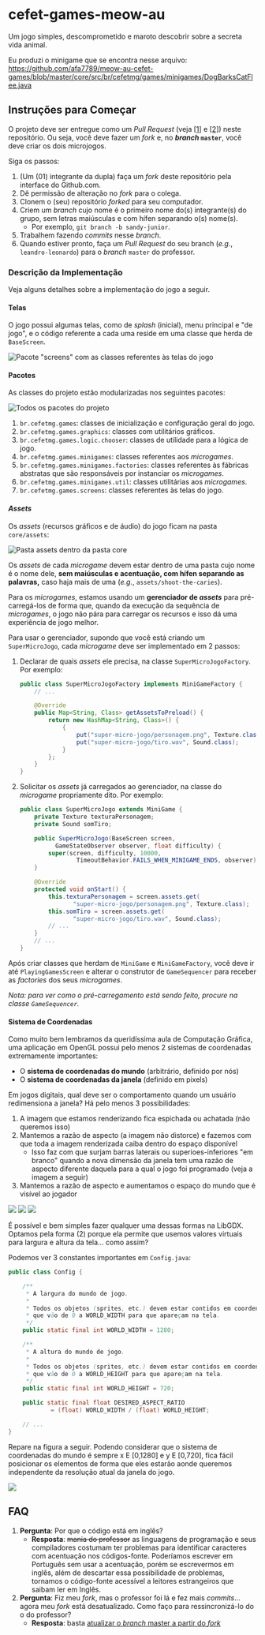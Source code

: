 # cefet-games-meow-au

Um jogo simples, descomprometido e maroto descobrir sobre a secreta vida
animal.

Eu produzi o minigame que se encontra nesse arquivo: 
   https://github.com/afa7789/meow-au-cefet-games/blob/master/core/src/br/cefetmg/games/minigames/DogBarksCatFlee.java

## Instruções para Começar

O projeto deve ser entregue como um _Pull Request_ (veja
[[1]][using-pull-requests] e [[2]][creating-pull-requests]) neste repositório.
Ou seja, você deve fazer um _fork_ e, no **_branch_ `master`**, você deve
criar os dois microjogos.

Siga os passos:

1. (Um (01) integrante da dupla) faça um _fork_ deste repositório pela
   interface do Github.com.
1. Dê permissão de alteração no _fork_ para o colega.
1. Clonem o (seu) repositório _forked_ para seu computador.
1. Criem um _branch_ cujo nome é o primeiro nome do(s) integrante(s) do grupo,
   sem letras maiúsculas e com hífen separando o(s) nome(s).
   - Por exemplo, `git branch -b sandy-junior`.
1. Trabalhem fazendo _commits_ nesse _branch_.
1. Quando estiver pronto, faça um _Pull Request_ do seu branch (_e.g._,
   `leandro-leonardo`) para o _branch_ `master` do professor.


### Descrição da Implementação

Veja alguns detalhes sobre a implementação do jogo a seguir.

#### Telas

O jogo possui algumas telas, como de _splash_ (inicial), menu principal e
"de jogo", e o código referente a cada uma reside em uma classe que herda de
`BaseScreen`.

![Pacote "screens" com as classes referentes às telas do jogo](docs/package-screens.png)


#### Pacotes

As classes do projeto estão modularizadas nos seguintes pacotes:

![Todos os pacotes do projeto](docs/packages.png)

1. `br.cefetmg.games`: classes de inicialização e configuração geral do jogo.
1. `br.cefetmg.games.graphics`: classes com utilitários gráficos.
1. `br.cefetmg.games.logic.chooser`: classes de utilidade para a lógica de jogo.
1. `br.cefetmg.games.minigames`: classes referentes aos _microgames_.
1. `br.cefetmg.games.minigames.factories`: classes referentes às fábricas
   abstratas que são responsáveis por instanciar os _microgames_.
1. `br.cefetmg.games.minigames.util`: classes utilitárias aos _microgames_.
1. `br.cefetmg.games.screens`: classes referentes às telas do jogo.

#### _Assets_

Os _assets_ (recursos gráficos e de áudio) do jogo ficam na pasta `core/assets`:

![Pasta assets dentro da pasta core](docs/folder-assets.png)

Os _assets_ de cada _microgame_ devem estar dentro de uma pasta cujo nome é
o nome dele, **sem maiúsculas e acentuação, com hífen separando as palavras,**
caso haja mais de uma (_e.g._, `assets/shoot-the-caries`).

Para os _microgames_, estamos usando um **gerenciador de _assets_** para
pré-carregá-los de forma que, quando da execução da sequência de _microgames_,
o jogo não pára para carregar os recursos e isso dá uma experiência de jogo
melhor.

Para usar o gerenciador, supondo que você está criando um `SuperMicroJogo`,
cada _microgame_ deve ser implementado em 2 passos:

1. Declarar de quais _assets_ ele precisa, na classe `SuperMicroJogoFactory`.
   Por exemplo:
   ```java
   public class SuperMicroJogoFactory implements MiniGameFactory {
       // ...

       @Override
       public Map<String, Class> getAssetsToPreload() {
           return new HashMap<String, Class>() {
               {
                   put("super-micro-jogo/personagem.png", Texture.class);
                   put("super-micro-jogo/tiro.wav", Sound.class);                  
               }
           };
       }
   }  
   ```
1. Solicitar os _assets_ já carregados ao gerenciador, na classe do
   _microgame_ propriamente dito. Por exemplo:
   ```java
   public class SuperMicroJogo extends MiniGame {
       private Texture texturaPersonagem;
       private Sound somTiro;

       public SuperMicroJogo(BaseScreen screen,
             GameStateObserver observer, float difficulty) {
           super(screen, difficulty, 10000,
                   TimeoutBehavior.FAILS_WHEN_MINIGAME_ENDS, observer);
       }

       @Override
       protected void onStart() {
           this.texturaPersonagem = screen.assets.get(
                  "super-micro-jogo/personagem.png", Texture.class);
           this.somTiro = screen.assets.get(
                  "super-micro-jogo/tiro.wav", Sound.class);
           // ...
       }
       // ...
   }
   ```

Após criar classes que herdam de `MiniGame` e `MiniGameFactory`, você
deve ir até `PlayingGamesScreen` e alterar o construtor de `GameSequencer`
para receber as _factories_ dos seus _microgames_.

_Nota: para ver como o pré-carregamento está sendo feito, procure na classe
`GameSequencer`._

#### Sistema de Coordenadas

Como muito bem lembramos da queridíssima aula de Computação Gráfica, uma
aplicação em OpenGL possui pelo menos 2 sistemas de coordenadas extremamente
importantes:

- O **sistema de coordenadas do mundo** (arbitrário, definido por nós)
- O **sistema de coordenadas da janela** (definido em pixels)

Em jogos digitais, qual deve ser o comportamento quando um usuário redimensiona
a janela? Há pelo menos 3 possibilidades:

1. A imagem que estamos renderizando fica espichada ou achatada (não
   queremos isso)
1. Mantemos a razão de aspecto (a imagem não distorce) e fazemos com que toda
   a imagem renderizada caiba dentro do espaço disponível
   - Isso faz com que surjam barras laterais ou superioes-inferiores "em branco"
     quando a nova dimensão da janela tem uma razão de aspecto diferente
     daquela para a qual o jogo foi programado (veja a imagem a seguir)
1. Mantemos a razão de aspecto e aumentamos o espaço do mundo que é visível ao
   jogador

![](docs/fit-viewport-1.png)
![](docs/arrow.png)
![](docs/fit-viewport-2.png)

É possível e bem simples fazer qualquer uma dessas formas na LibGDX. Optamos
pela forma (2) porque ela permite que usemos valores virtuais para largura e
altura da tela... como assim?

Podemos ver 3 constantes importantes em `Config.java`:
```java
public class Config {

    /**
     * A largura do mundo de jogo.
     *
     * Todos os objetos (sprites, etc.) devem estar contidos em coordenadas x
     * que vão de 0 a WORLD_WIDTH para que apareçam na tela.
     */
    public static final int WORLD_WIDTH = 1280;

    /**
     * A altura do mundo de jogo.
     *
     * Todos os objetos (sprites, etc.) devem estar contidos em coordenadas y
     * que vão de 0 a WORLD_HEIGHT para que apareçam na tela.
     */
    public static final int WORLD_HEIGHT = 720;

    public static final float DESIRED_ASPECT_RATIO
            = (float) WORLD_WIDTH / (float) WORLD_HEIGHT;

    // ...
}
```

Repare na figura a seguir. Podendo considerar que o sistema de coordenadas
do mundo é sempre x E [0,1280] e y E [0,720], fica fácil posicionar os
elementos de forma que eles estarão aonde queremos independente da
resolução atual da janela do jogo.

![](docs/coordinate-systems.png)

## FAQ

1. **Pergunta**: Por que o código está em inglês?
   - **Resposta**: ~~mania do professor~~ as linguagens de programação e
     seus compiladores costumam ter problemas para identificar caracteres com
     acentuação nos códigos-fonte. Poderíamos escrever em Português sem usar a
     acentuação, porém se escrevermos em inglês, além de descartar essa
     possibilidade de problemas, tornamos o código-fonte acessível a leitores
     estrangeiros que saibam ler em Inglês.
1. **Pergunta**: Fiz meu _fork_, mas o professor foi lá e fez mais _commits_...
   agora meu  _fork_ está desatualizado. Como faço para ressincronizá-lo do
   o do professor?
   - **Resposta**: basta [atualizar o _branch_ master a partir do _fork_][syncing-fork]

[enunciado]: https://github.com/fegemo/cefet-games/blob/master/assignments/tp1-brushmyteethplz/README.md
[using-pull-requests]: https://help.github.com/articles/using-pull-requests/
[creating-pull-requests]: https://help.github.com/articles/creating-a-pull-request/
[syncing-fork]: https://help.github.com/articles/syncing-a-fork/

